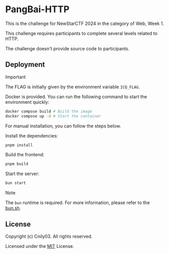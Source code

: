 # PangBai-HTTP

This is the challenge for NewStarCTF 2024 in the category of Web, Week 1.

This challenge requires participants to complete several levels related to HTTP.

The challenge doesn't provide source code to participants.

## Deployment

> [!IMPORTANT]
> The FLAG is initially given by the environment variable `ICQ_FLAG`.

Docker is provided. You can run the following command to start the environment quickly:

```bash
docker compose build # Build the image
docker compose up -d # Start the container
```

For manual installation, you can follow the steps below.

Install the dependencies:

```bash
pnpm install
```

Build the frontend:

```bash
pnpm build
```

Start the server:

```bash
bun start
```

> [!NOTE]
> The `bun` runtime is required. For more information, please refer to the [bun.sh](https://bun.sh).

## License

Copyright (c) Cnily03. All rights reserved.

Licensed under the [MIT](LICENSE) License.

